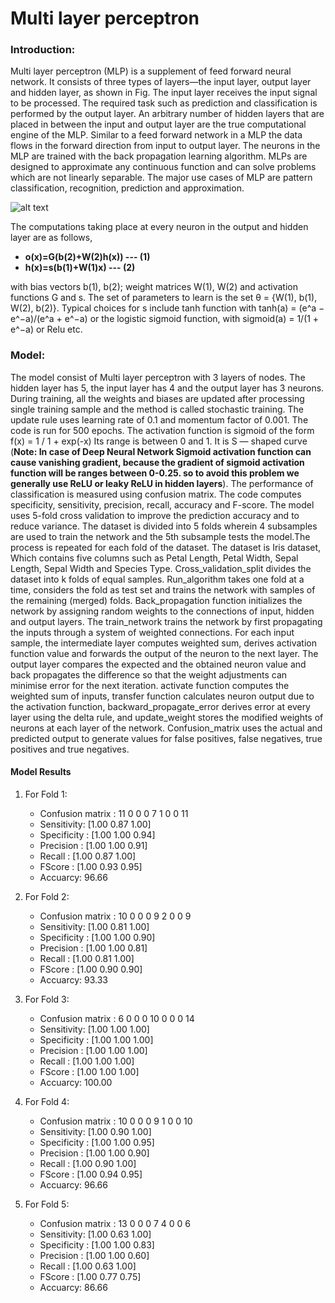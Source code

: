 # Multi layer perceptron

### Introduction:
Multi layer perceptron (MLP) is a supplement of feed forward neural network. It consists of three types of layers—the input layer, output layer and hidden layer, as shown in Fig. The input layer receives the input signal to be processed. The required task such as prediction and classification is performed by the output layer. An arbitrary number of hidden layers that are placed in between the input and output layer are the true computational engine of the MLP. Similar to a feed forward network in a MLP the data flows in the forward direction from input to output layer. The neurons in the MLP are trained with the back propagation learning algorithm. MLPs are designed to approximate any continuous function and can solve problems which are not linearly separable. The major use cases of MLP are pattern classification, recognition, prediction and approximation.

![alt text](https://ars.els-cdn.com/content/image/1-s2.0-S0065245819300506-f14-03-9780128187562.jpg)

The computations taking place at every neuron in the output and hidden layer are as follows,
* **o(x)=G(b(2)+W(2)h(x))  --- (1)**
* **h(x)=s(b(1)+W(1)x)     --- (2)**

with bias vectors b(1), b(2); weight matrices W(1), W(2) and activation functions G and s. The set of parameters to learn is the set θ = {W(1), b(1), W(2), b(2)}. Typical choices for s include tanh function with tanh(a) = (e^a − e^−a)/(e^a + e^−a) or the logistic sigmoid function, with sigmoid(a) = 1/(1 + e^−a) or Relu etc.

### Model:
The model consist of Multi layer perceptron with 3 layers of nodes. The hidden layer has 5, the input layer has 4 and the output layer has 3 neurons. During training, all the weights and biases are updated after processing single training sample and the method is called stochastic training. The update rule uses learning rate of 0.1 and momentum factor of 0.001. The code is run for 500 epochs. The activation function is sigmoid of the form f(x) = 1 / 1 + exp(-x) Its range is between 0 and 1. It is S — shaped curve (**Note: In case of Deep Neural Network Sigmoid activation function can cause vanishing gradient, because the gradient of sigmoid activation function will be ranges between 0-0.25. so to avoid this problem we generally use ReLU or leaky ReLU in hidden layers**). The performance of classification is measured using confusion matrix. The code computes specificity, sensitivity, precision, recall, accuracy and F-score. The model uses 5-fold cross validation to improve the prediction accuracy and to reduce variance. The dataset is divided into 5 folds wherein 4 subsamples are used to train the network and the 5th subsample tests the model.The process is repeated for each fold of the dataset. The dataset is Iris dataset, Which contains five columns such as Petal Length, Petal Width, Sepal Length, Sepal Width and Species Type. Cross_validation_split divides the dataset into k folds of equal samples. Run_algorithm takes one fold at a time, considers the fold as test set and trains the network with samples of the remaining (merged) folds. Back_propagation function initializes the network by assigning random weights to the connections of input, hidden and output layers. The train_network trains the network by first propagating the inputs through a system of weighted connections. For each input sample, the intermediate layer computes weighted sum, derives activation function value and forwards the output of the neuron to the next layer. The output layer compares the expected and the obtained neuron value and back propagates the difference so that the weight adjustments can minimise error for the next iteration. activate function computes the weighted sum of inputs, transfer function calculates neuron output due to the activation function, backward_propagate_error derives error at every layer using the delta rule, and update_weight stores the modified weights of neurons at each layer of the network. Confusion_matrix uses the actual and predicted output to generate values for false positives, false negatives, true positives and true negatives.
#### Model Results
1. For Fold 1:
   *  Confusion matrix : 11   0   0
                         0    7   1
                         0    0  11
   *  Sensitivity:  [1.00 0.87 1.00]
   *  Specificity : [1.00 1.00 0.94]
   *  Precision :   [1.00 1.00 0.91]
   *  Recall :      [1.00 0.87 1.00]
   *  FScore :      [1.00 0.93 0.95]
   *  Accuarcy: 96.66

2. For Fold 2:
   *  Confusion matrix :  10   0   0
                          0    9   2
                          0    0   9
   *  Sensitivity:  [1.00 0.81 1.00]
   *  Specificity : [1.00 1.00 0.90]
   *  Precision :   [1.00 1.00 0.81]
   *  Recall :      [1.00 0.81 1.00]
   *  FScore :      [1.00 0.90 0.90]
   *  Accuarcy: 93.33

3. For Fold 3:
   *  Confusion matrix :   6   0   0
                           0  10   0
                           0   0  14
   *  Sensitivity:  [1.00 1.00 1.00]
   *  Specificity : [1.00 1.00 1.00]
   *  Precision :   [1.00 1.00 1.00]
   *  Recall :      [1.00 1.00 1.00]
   *  FScore :      [1.00 1.00 1.00]
   *  Accuarcy: 100.00
 
4. For Fold 4:
   *  Confusion matrix :  10  0   0
                          0   9   1
                          0   0  10
   *  Sensitivity:  [1.00 0.90 1.00]
   *  Specificity : [1.00 1.00 0.95]
   *  Precision :   [1.00 1.00 0.90]
   *  Recall :      [1.00 0.90 1.00]
   *  FScore :      [1.00 0.94 0.95]
   *  Accuarcy: 96.66

5. For Fold 5:
   *  Confusion matrix : 13  0   0
                         0   7   4
                         0   0   6
   *  Sensitivity:  [1.00 0.63 1.00]
   *  Specificity : [1.00 1.00 0.83]
   *  Precision :   [1.00 1.00 0.60]
   *  Recall :      [1.00 0.63 1.00]
   *  FScore :      [1.00 0.77 0.75]
   *  Accuarcy: 86.66

   
 
 
 






